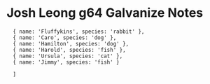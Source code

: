 # Josh Leong g64 Galvanize Notes

``` var animals = [
  { name: 'Fluffykins', species: 'rabbit' },
  { name: 'Caro', species: 'dog' },
  { name: 'Hamilton', species: 'dog' },
  { name: 'Harold', species: 'fish' },
  { name: 'Ursula', species: 'cat' },
  { name: 'Jimmy', species: 'fish' }
  
  ]
  ```